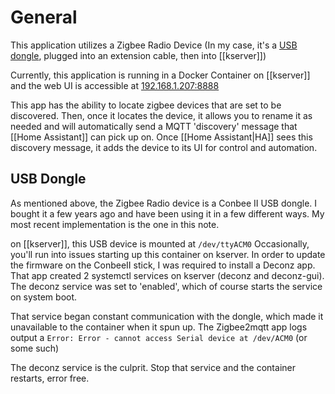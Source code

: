 # General
This application utilizes a Zigbee Radio Device (In my case, it's a [USB dongle](https://phoscon.de/en/conbee2), plugged into an extension cable, then into [[kserver]])

Currently, this application is running in a Docker Container on [[kserver]]
and the web UI is accessible at [192.168.1.207:8888](http://192.168.1.207:8888)

This app has the ability to locate zigbee devices that are set to be discovered.  Then, once it locates the device, it allows you to rename it as needed and will automatically send a MQTT 'discovery' message that [[Home Assistant]] can pick up on.  Once [[Home Assistant|HA]] sees this discovery message, it adds the device to its UI for control and automation.


## USB Dongle
As mentioned above, the Zigbee Radio device is a Conbee II USB dongle.  I bought it a few years ago and have been using it in a few different ways.  My most recent implementation is the one in this note.

on [[kserver]], this USB device is mounted at `/dev/ttyACM0`
Occasionally, you'll run into issues starting up this container on kserver.
In order to update the firmware on the ConbeeII stick, I was required to install a Deconz app.  That app created 2 systemctl services on kserver (deconz and deconz-gui).  The deconz service was set to 'enabled', which of course starts the service on system boot.  

That service began constant communication with the dongle, which made it unavailable to the container when it spun up.  The Zigbee2mqtt app logs output a `Error: Error - cannot access Serial device at /dev/ACM0`
(or some such)

The deconz service is the culprit.  Stop that service and the container restarts, error free.